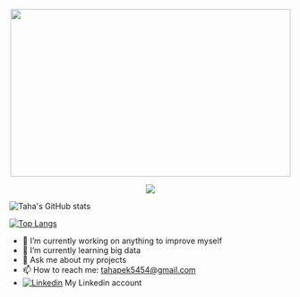 
<!--
<p align="center">

![Alt Text](https://media.giphy.com/media/xUPGGDNsLvqsBOhuU0/giphy.gif)

</p>
-->
<p align="center">
<img src="https://media.giphy.com/media/26xBukhJ0i8KXADYc/giphy.gif" width="500" height="300">
</p>





<p align="center">
  <a href="https://github.com/DenverCoder1/readme-typing-svg"><img src="https://readme-typing-svg.herokuapp.com/?lines=Hi+there+I+am+Taha+Pek;I+am+a+2nd+year+student+of;Computer+Engineering;At+Kocaeli+University.+👋;"></a>
</p>



<!--

[![Typing SVG](https://readme-typing-svg.herokuapp.com/?lines=Hi+there+I+am+Taha+Pek;I+am+a+2nd+year+student+of;Computer+Engineering;At+Kocaeli+University.+👋;)](https://git.io/typing-svg)

-->




  ![Taha's GitHub stats](https://github-readme-stats.vercel.app/api?username=tahapek5454&show_icons=true&theme=dark)
  
  [![Top Langs](https://github-readme-stats.vercel.app/api/top-langs/?username=tahapek5454&layout=dark)](https://github.com/tahapek5454/github-readme-stats)

- 🔭 I’m currently working on anything to improve myself
- 🌱 I’m currently learning big data
- 💬 Ask me about my projects
- 📫 How to reach me: tahapek5454@gmail.com
- [![Linkedin](https://img.shields.io/static/v1?label=&message=Linkedin&color=0E7FBF&&&style=flat&logo=linkedin&logoColor=white)](https://www.linkedin.com/in/taha-pek-413b1b221/) My Linkedin account
   
